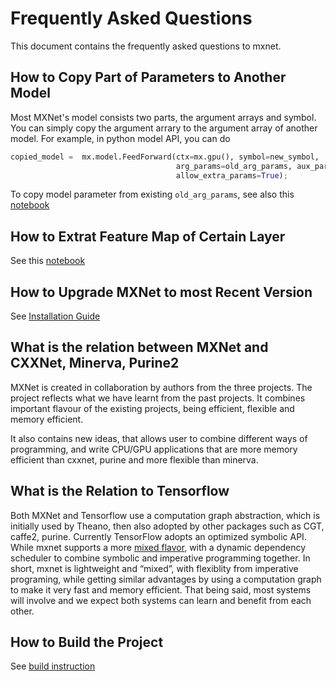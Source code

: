 Frequently Asked Questions
==========================
This document contains the frequently asked questions to mxnet.

How to Copy Part of Parameters to Another Model
-----------------------------------------------
Most MXNet's model consists two parts, the argument arrays and symbol. You can simply copy the argument arrary to the argument array of another model. For example, in python model API, you can do
```python
copied_model =  mx.model.FeedForward(ctx=mx.gpu(), symbol=new_symbol,
                                     arg_params=old_arg_params, aux_params=old_aux_params,
                                     allow_extra_params=True);
```
To copy model parameter from existing ```old_arg_params```, see also this [notebook](https://github.com/dmlc/mxnet/blob/master/example/notebooks/predict-with-pretrained-model.ipynb)

How to Extrat Feature Map of Certain Layer
------------------------------------------
See this [notebook](https://github.com/dmlc/mxnet/blob/master/example/notebooks/predict-with-pretrained-model.ipynb)


How to Upgrade MXNet to most Recent Version
-------------------------------------------
See [Installation Guide](./build.md)


What is the relation between MXNet and CXXNet, Minerva, Purine2
---------------------------------------------------------------
MXNet is created in collaboration by authors from the three projects.
The project reflects what we have learnt from the past projects.
It combines important flavour of the existing projects, being
efficient, flexible and memory efficient.

It also contains new ideas, that allows user to combine different
ways of programming, and write CPU/GPU applications that are more
memory efficient than cxxnet, purine and more flexible than minerva.


What is the Relation to Tensorflow
----------------------------------
Both MXNet and Tensorflow use a computation graph abstraction, which is initially used by Theano, then also adopted by other packages such as CGT, caffe2, purine. Currently TensorFlow adopts an optimized symbolic API. While mxnet supports a more [mixed flavor](https://mxnet.readthedocs.org/en/latest/program_model.html), with a dynamic dependency scheduler to combine symbolic and imperative programming together. 
In short, mxnet is lightweight and “mixed”, with flexiblity from imperative programing, while getting similar advantages by using a computation graph to make it very fast and memory efficient. That being said, most systems will involve and we expect both systems can learn and benefit from each other.


How to Build the Project
------------------------
See [build instruction](build.md)
